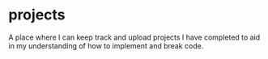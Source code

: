 # projects
A place where I can keep track and upload projects I have completed to aid in my understanding of how to implement and break code.
